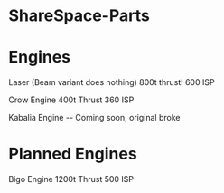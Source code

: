 # ShareSpace-Parts
# Engines

Laser (Beam variant does nothing)
800t thrust!
600 ISP

Crow Engine
400t Thrust
360 ISP

Kabalia Engine
-- Coming soon, original broke

# Planned Engines

Bigo Engine
1200t Thrust
500 ISP
